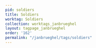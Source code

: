 ```yaml
---
pid: soldiers
title: Soldiers
worktag: Soldiers
collection: worktags_janbrueghel
layout: tagpage_janbrueghel
order: '162'
permalink: "/janbrueghel/tags/soldiers"
---
```

